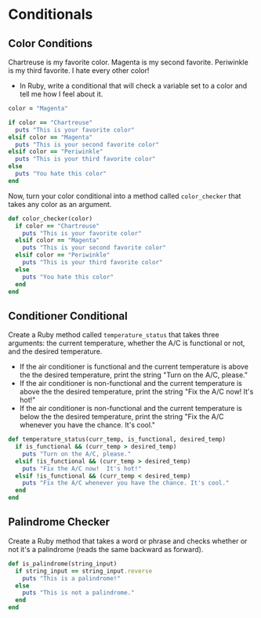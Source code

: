 # Conditionals

## Color Conditions

Chartreuse is my favorite color. Magenta is my second favorite. Periwinkle is my third favorite. I hate every other color!
* In Ruby, write a conditional that will check a variable set to a color and tell me how I feel about it.

```ruby
color = "Magenta"

if color == "Chartreuse"
  puts "This is your favorite color"
elsif color == "Magenta"
  puts "This is your second favorite color"
elsif color == "Periwinkle"
  puts "This is your third favorite color"
else
  puts "You hate this color"
end
```

Now, turn your color conditional into a method called `color_checker` that takes any color as an argument.

```ruby
def color_checker(color)
  if color == "Chartreuse"
    puts "This is your favorite color"
  elsif color == "Magenta"
    puts "This is your second favorite color"
  elsif color == "Periwinkle"
    puts "This is your third favorite color"
  else
    puts "You hate this color"
  end
end
```

## Conditioner Conditional
Create a Ruby method called `temperature_status` that takes three arguments: the current temperature, whether the A/C is functional or not, and the desired temperature.

  - If the air conditioner is functional and the current temperature is above the the desired temperature, print the string "Turn on the A/C, please."
  - If the air conditioner is non-functional and the current temperature is above the the desired temperature, print the string "Fix the A/C now!  It's hot!"
  - If the air conditioner is non-functional and the current temperature is below the the desired temperature, print the string "Fix the A/C whenever you have the chance. It's cool."

```ruby
def temperature_status(curr_temp, is_functional, desired_temp)
  if is_functional && (curr_temp > desired_temp)
    puts "Turn on the A/C, please."
  elsif !is_functional && (curr_temp > desired_temp)
    puts "Fix the A/C now!  It's hot!"
  elsif !is_functional && (curr_temp < desired_temp)
    puts "Fix the A/C whenever you have the chance. It's cool."
  end
end
```

## Palindrome Checker

Create a Ruby method that takes a word or phrase and checks whether or not it's a palindrome (reads the same backward as forward).

```ruby
def is_palindrome(string_input)
  if string_input == string_input.reverse
    puts "This is a palindrome!"
  else
    puts "This is not a palindrome."
  end
end
```
